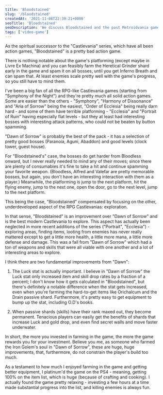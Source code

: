```yaml
---
title: 'Bloodstained'
slug: '/bloodstained'
createdAt: '2021-11-08T22:39:21+0000'
seoTitle: 'Bloodstained'
seoDescription: 'We discuss Bloodstained and the past Metroidvania games.'
tags: ['video-game']
---
```


As the spiritual successor to the "Castlevania" series, which have all been action games, "Bloodstained" is a pretty bad action game.

There is nothing notable about the game's platforming (except maybe in Livre Ex Machina) and you can feasibly farm the Heretical Grinder shard early in the game and spam it on all bosses, until you get Inferno Breath and can spam that. At least enemies scale pretty well with the game's progress, so you still have to mind them.

I've been a big fan of all the RPG-like Castlevania games (starting from "Symphony of the Night") and they're pretty much all solid action games. Some are easier than the others - "Symphony", "Harmony of Dissonance" and "Aria of Sorrow" being the easiest, "Order of Ecclesia" being really darn hard - and some of them have terrible platforming - "Ecclesia" and "Portrait of Ruin" having especially flat levels - but they at least had interesting bosses with interesting attack patterns, who could not be beaten by button spamming.

"Dawn of Sorrow" is probably the best of the pack - it has a selection of pretty good bosses (Paranoia, Aguni, Abaddon) and good levels (clock tower, guest house).

For "Bloodstained's" case, the bosses do get harder from Bloodless onward, but I never really needed to mind any of their moves; since there are plenty of consumables it's fine to take a hit and continue spamming your favorite weapon. (Bloodless, Alfred and Valefar are pretty memorable bosses, but again, you don't have an interesting interaction with them as a player.) Meanwhile, the platforming is jump to the next platform, hit the flying enemy, jump to the next one, open the door, go to the next level, jump to the next platform.

This being the case, "Bloodstained" compensated by focusing on the other, underdeveloped aspect of the RPG Castlevanias: exploration.

In that sense, "Bloodstained" is an improvement over "Dawn of Sorrow" and is the best modern Castlevania to explore. This aspect has actually been neglected in more recent additions of the series ("Portrait", "Ecclesia") - exploring areas, finding items, looting from enemies has never really mattered except to get a little more health, a little more mana, a little more defense and damage. This was a fall from "Dawn of Sorrow" which had a ton of weapons and skills that were all viable with one another and a lot of interesting areas to explore.

I think there are two fundamental improvements from "Dawn":

1. The Luck stat is actually important. I believe in "Dawn of Sorrow" the Luck stat only increased item and skill drop rates by a fraction of a percent; I don't know how it gets calculated in "Bloodstained", but there's definitely a notable difference when the stat gets increased, even when you're farming the hard-to-get items like Orichalcum and the Drain passive shard. Furthermore, it's pretty easy to get equipment to bump up the stat, including O.D's books.

2. When passive shards (skills) have their rank maxed out, they become permanent. Tenacious players can easily get the benefits of shards that increase Luck and gold drop, and even find secret walls and move faster underwater.

In short, the more you invested in farming in the game, the more the game rewards you for your investment. Believe you me, as someone who farmed the Iron Golem's soul in "Dawn of Sorrow", these are huge, huge improvements, that, furthermore, do not constrain the player's build too much.

As a testament to how much I enjoyed farming in the game and getting better equipment, I platinum'd the game on the PS4 - meaning, getting 100% on the item list, which is huge (because of crafting and cooking). I actually found the game pretty relaxing - investing a few hours at a time made substantial progress into the list, and killing enemies is always fun.
